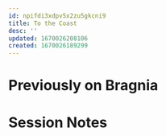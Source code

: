 ```yaml
---
id: npifdi3xdpv5x2zu5gkcni9
title: To the Coast
desc: ''
updated: 1670026208106
created: 1670026189299
---
```

# Previously on Bragnia


# Session Notes